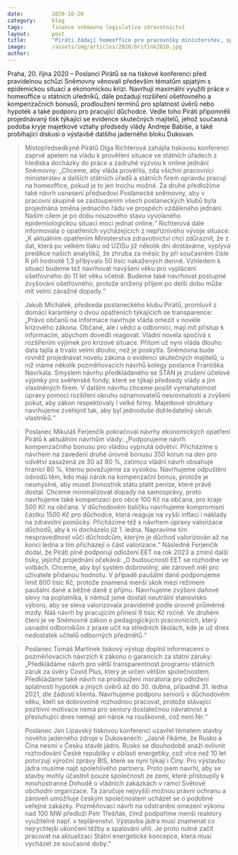 ```yaml
---
date:         2020-10-20
category:     blog
tags:         finance sněmovna legislativa zdravotnictví
layout:       post
title:        "Piráti žádají homeoffice pro pracovníky ministerstev, spravedlivé kompenzace, rozšíření ošetřovného a také zrušení účelových výjimek pro premiéra Babiše"
image:        /assets/img/articles/2020/brifink2010.jpg
author:       
--- 
```


 

Praha, 20. října 2020 – Poslanci Pirátů se na tiskové konferenci před pravidelnou schůzí Sněmovny věnovali především tématům spjatým s epidemickou situací a ekonomickou krizí. Navrhují maximální využití práce v homeoffice u státních úředníků, dále požadují rozšíření ošetřovného a kompenzačních bonusů, prodloužení termínů pro splatnost úvěrů nebo hypoték a také podporu pro pracující důchodce. Vedle toho Piráti připomněli projednávaný tisk týkající se evidence skutečných majitelů, jehož současná podoba kryje majetkové vztahy předsedy vlády Andreje Babiše, a také probíhající diskusi o výstavbě dalšího jaderného bloku Dukovan.

> Místopředsedkyně Pirátů Olga Richterová zahájila tiskovou konferenci zaprvé apelem na vládu k prověření situace ve státních úřadech z hlediska docházky do práce a zadruhé výzvou k online jednání Sněmovny: „Chceme, aby vláda prověřila, zda všichni pracovníci ministerstev a dalších státních úřadů a státních firem opravdu pracují na homeoffice, pokud je to jen trochu možné. Za druhé předložíme také návrh usnesení předsedovi Poslanecké sněmovny, aby v pracovní skupině se zastoupením všech poslaneckých klubů byla projednána změna jednacího řádu ve prospěch vzdáleného jednání. Naším cílem je po dobu nouzového stavu vyvolaného epidemiologickou situací moci jednat online.“ Richterová dále informovala o opatřeních vycházejících z nepříznivého vývoje situace: „K aktuálním opatřením Ministerstva zdravotnictví chci zdůraznit, že z dat, která po velkém tlaku od ÚZISu již několik dní dostáváme, vyplývá predikce našich analytiků, že zhruba za měsíc by při současném čísle R při hodnotě 1,3 přibývalo 50 tisíc nakažených denně. Vzhledem k situaci budeme též navrhovat navýšení věku pro vyplácení ošetřovného do 11 let věku včetně. Budeme také navrhovat postupné zvyšování ošetřovného, protože snížený příjem po delší dobu může mít velmi závažné dopady.“

> Jakub Michálek, předseda poslaneckého klubu Pirátů, promluvil z domácí karantény o dvou opatřeních týkajících se transparence: „Právo občanů na informace navrhuje vláda omezit v novele krizového zákona. Občané, ale i vědci a odborníci, mají mít přístup k informacím, abychom dovedli reagovat. Vládní novela spočívá s rozšířením výjimek pro krizové situace. Přitom už nyní vláda dlouho data tajila a trvalo velmi dlouho, než je poskytla. Sněmovna bude rovněž projednávat novelu zákona o evidenci skutečných majitelů, u níž máme několik pozměňovacích návrhů kolegy poslance Františka Navrkala. Smyslem návrhu předkládaného se STAN je zrušení účelové výjimky pro svěřenské fondy, které se týkají předsedy vlády a jím vlastněných firem. V dalším návrhu chceme posílit vymahatelnost úpravy pomocí rozšíření okruhu oznamovatelů nesrovnalostí a zvýšení pokut, aby zákon respektovaly i velké firmy. Majetkové struktury navrhujeme zveřejnit tak, aby byl jednoduše dohledatelný okruh vlastníků.“

> Poslanec Mikuláš Ferjenčík pokračoval návrhy ekonomických opatření Pirátů k aktuálním návrhům vlády: „Podporujeme návrh kompenzačního bonusu pro vládou vypnutá odvětví. Přicházíme s návrhem na zavedení druhé úrovně bonusu 350 korun na den pro odvětví zasažená ze 30 až 80 %, zatímco vládní návrh obsahuje hranici 80 %, kterou považujeme za vysokou. Navrhujeme odpuštění odvodů těm, kdo mají nárok na kompenzační bonus, protože je nesmyslné, aby musel živnostník státu platit peníze, které právě dostal. Chceme minimalizovat dopady na samosprávy, proto navrhujeme také kompenzaci pro obce 100 Kč na občana, pro kraje 500 Kč na občana. V důchodovém balíčku navrhujeme kompromisní částku 1500 Kč pro důchodce, která reaguje na vyšší inflaci i náklady na zdravotní pomůcky. Přicházíme též s návrhem úpravy valorizace důchodů, aby k ní docházelo již 1. ledna. Napravíme tím nespravedlnost vůči důchodcům, kterým je důchod valorizován až na konci ledna a tím přicházejí o část valorizace.“ Následně Ferjenčík dodal, že Piráti plně podporují odložení EET na rok 2023 a zmínil další tisky, jejichž projednání očekává: „O budoucnosti EET se rozhodne ve volbách. Chceme, aby byl systém dobrovolný, ale zároveň měl pro uživatele přidanou hodnotu. V případě paušální daně podporujeme limit 800 tisíc Kč, protože znamená menší skok mezi režimem paušální daně a běžné daně z příjmu. Navrhujeme zvýšení daňové slevy na poplatníka, k němuž jsme dostali neutrální stanovisko výboru, aby se sleva valorizovala pravidelně podle úrovně průměrné mzdy. Náš návrh by pracujícím přinesl 9 tisíc Kč ročně. Ve druhém čtení je ve Sněmovně zákon o pedagogických pracovnících, který usnadní odborníkům z praxe učit na středních školách, kde je už dnes nedostatek učitelů odborných předmětů.“

> Poslanec Tomáš Martínek tiskový výstup doplnil informacemi o pozměňovacích návrzích k zákonu o garancích za státní záruky: „Předkládáme návrh pro větší transparentnost programu státních záruk za úvěry Covid Plus, který je určen větším společnostem. Předkládáme také návrh na prodloužení moratoria pro odložení splatnosti hypoték a jiných úvěrů až do 30. dubna, případně 31. ledna 2021, dle žádosti klienta. Navrhujeme podporu seniorů v důchodovém věku, kteří se dobrovolně rozhodnou pracovat, protože stávající pozitivní motivace nemá pro seniory dostatečnou návratnost a přesluhující dnes nemají ani nárok na rouškovné, což není fér.“

> Poslanec Jan Lipavský tiskovou konferenci uzavřel tématem stavby nového jaderného zdroje v Dukovanech: „Jasně říkáme, že Rusko a Čína nesmí v Česku stavět jádro. Rusko se dlouhodobě snaží ovlivnit rozhodování České republiky v oblasti energetiky, což více než 10 let potvrzují výroční zprávy BIS, které se nyní týkají i Číny. Pro výstavbu jádra musíme najít spolehlivého partnera. Proto jsem navrhl, aby se stavby mohly účastnit pouze společnosti ze zemí, které přistoupily k mnohostranné Dohodě o vládních zakázkách v rámci Světové obchodní organizace. Ta zaručuje nejvyšší možnou právní ochranu a zároveň umožňuje českým společnostem ucházet se o podobné veřejné zakázky. Pozměňovací návrh na odstranění omezení výkonu nad 100 MW předloží Petr Třešňák, čímž podpoříme menší reaktory využitelné např. v teplárenství. Výstavba jádra musí znamenat co nejrychlejší ukončení těžby a spalování uhlí. Je proto nutné začít pracovat na aktualizaci Státní energetické koncepce, která musí vycházet ze současné doby.“

